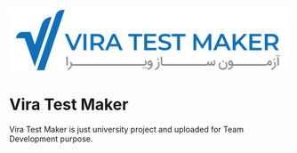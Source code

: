 
![Logo](./public/assets/img/viraLogo.png)


# Vira Test Maker
Vira Test Maker is just university project and uploaded for Team Development purpose. 
